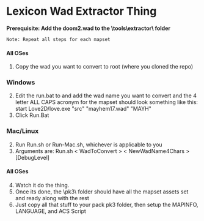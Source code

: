 # Lexicon Wad Extractor Thing


**Prerequisite: Add the doom2.wad to the \tools\extractor\ folder**


    Note: Repeat all steps for each mapset
#### All OSes
1) Copy the wad you want to convert to root (where you cloned the repo)

### Windows
2) Edit the run.bat to and add the wad name you want to convert and the 4 letter ALL CAPS acronym for the mapset should look something like this: start Love2D/love.exe "src" "mayhem17.wad" "MAYH"
3) Click Run.Bat

### Mac/Linux
2) Run Run.sh or Run-Mac.sh, whichever is applicable to you
3) Arguments are:
        Run.sh < WadToConvert > < NewWadName4Chars > [DebugLevel]

#### All OSes
4) Watch it do the thing.
5) Once its done, the \pk3\ folder should have all the mapset assets set and ready along with the rest
6) Just copy all that stuff to your pack pk3 folder, then setup the MAPINFO, LANGUAGE, and ACS Script